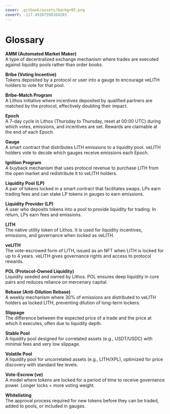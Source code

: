 ```yaml
---
cover: .gitbook/assets/backgr05.png
coverY: -117.49107598164203
---
```


# Glossary

**AMM (Automated Market Maker)**\
A type of decentralized exchange mechanism where trades are executed against liquidity pools rather than order books.

**Bribe (Voting Incentive)**\
Tokens deposited by a protocol or user into a gauge to encourage veLITH holders to vote for that pool.

**Bribe-Match Program**\
A Lithos initiative where incentives deposited by qualified partners are matched by the protocol, effectively doubling their impact.

**Epoch**\
A 7-day cycle in Lithos (Thursday to Thursday, reset at 00:00 UTC) during which votes, emissions, and incentives are set. Rewards are claimable at the end of each Epoch.

**Gauge**\
A smart contract that distributes LITH emissions to a liquidity pool. veLITH holders vote to decide which gauges receive emissions each Epoch.

**Ignition Program**\
A buyback mechanism that uses protocol revenue to purchase LITH from the open market and redistribute it to veLITH holders.

**Liquidity Pool (LP)**\
A pair of tokens locked in a smart contract that facilitates swaps. LPs earn trading fees and can stake LP tokens in gauges to earn emissions.

**Liquidity Provider (LP)**\
A user who deposits tokens into a pool to provide liquidity for trading. In return, LPs earn fees and emissions.

**LITH**\
The native utility token of Lithos. It is used for liquidity incentives, emissions, and governance when locked as veLITH.

**veLITH**\
The vote-escrowed form of LITH, issued as an NFT when LITH is locked for up to 4 years. veLITH gives governance rights and access to protocol rewards.

**POL (Protocol-Owned Liquidity)**\
Liquidity seeded and owned by Lithos. POL ensures deep liquidity in core pairs and reduces reliance on mercenary capital.

**Rebase (Anti-Dilution Rebase)**\
A weekly mechanism where 30% of emissions are distributed to veLITH holders as locked LITH, preventing dilution of long-term lockers.

**Slippage**\
The difference between the expected price of a trade and the price at which it executes, often due to liquidity depth.

**Stable Pool**\
A liquidity pool designed for correlated assets (e.g., USDT/USDC) with minimal fees and very low slippage.

**Volatile Pool**\
A liquidity pool for uncorrelated assets (e.g., LITH/XPL), optimized for price discovery with standard fee levels.

**Vote-Escrow (ve)**\
A model where tokens are locked for a period of time to receive governance power. Longer locks = more voting weight.

**Whitelisting**\
The approval process required for new tokens before they can be traded, added to pools, or included in gauges.
